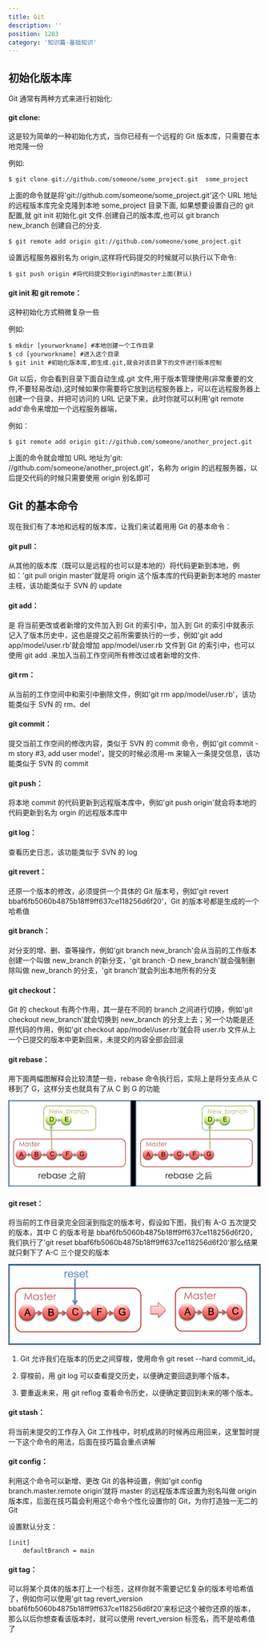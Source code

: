 ```yaml
---
title: Git
description: ''
position: 1203
category: '知识篇-基础知识'
---
```


## 初始化版本库

Git 通常有两种方式来进行初始化:

#### git clone:

这是较为简单的一种初始化方式，当你已经有一个远程的 Git 版本库，只需要在本地克隆一份

例如:

    $ git clone git://github.com/someone/some_project.git  some_project

上面的命令就是将'git://github.com/someone/some_project.git'这个 URL 地址的远程版本库完全克隆到本地 some_project 目录下面,
如果想要设置自己的 git 配置,就 git init 初始化.git 文件.创建自己的版本库,也可以 git branch new_branch 创建自己的分支.

    $ git remote add origin git://github.com/someone/some_project.git

设置远程服务器别名为 origin,这样将代码提交的时候就可以执行以下命令:

    $ git push origin #将代码提交到origin的master上面(默认)

#### git init 和 git remote：

这种初始化方式稍微复杂一些

例如:

    $ mkdir [yourworkname] #本地创建一个工作目录
    $ cd [yourworkname] #进入这个目录
    $ git init #初始化版本库,即生成.git,就会对该目录下的文件进行版本控制

Git 以后，你会看到目录下面自动生成.git 文件,用于版本管理使用(非常重要的文件,不要轻易改动),这时候如果你需要将它放到远程服务器上，可以在远程服务器上创建一个目录，并把可访问的 URL 记录下来，此时你就可以利用'git remote add'命令来增加一个远程服务器端，

例如：

    $ git remote add origin git://github.com/someone/another_project.git

上面的命令就会增加 URL 地址为'git: //github.com/someone/another_project.git'，名称为 origin 的远程服务器，以后提交代码的时候只需要使用 origin 别名即可

<adsbygoogle></adsbygoogle>

## Git 的基本命令

现在我们有了本地和远程的版本库，让我们来试着用用 Git 的基本命令：

#### git pull：

从其他的版本库（既可以是远程的也可以是本地的）将代码更新到本地，例如：'git pull origin master'就是将 origin 这个版本库的代码更新到本地的 master 主枝，该功能类似于 SVN 的 update

#### git add：

是 将当前更改或者新增的文件加入到 Git 的索引中，加入到 Git 的索引中就表示记入了版本历史中，这也是提交之前所需要执行的一步，例如'git add app/model/user.rb'就会增加 app/model/user.rb 文件到 Git 的索引中，也可以使用 git add .来加入当前工作空间所有修改过或者新增的文件.

#### git rm：

从当前的工作空间中和索引中删除文件，例如'git rm app/model/user.rb'，该功能类似于 SVN 的 rm、del

#### git commit：

提交当前工作空间的修改内容，类似于 SVN 的 commit 命令，例如'git commit -m story #3, add user model'，提交的时候必须用-m 来输入一条提交信息，该功能类似于 SVN 的 commit

#### git push：

将本地 commit 的代码更新到远程版本库中，例如'git push origin'就会将本地的代码更新到名为 orgin 的远程版本库中

#### git log：

查看历史日志，该功能类似于 SVN 的 log

#### git revert：

还原一个版本的修改，必须提供一个具体的 Git 版本号，例如'git revert bbaf6fb5060b4875b18ff9ff637ce118256d6f20'，Git 的版本号都是生成的一个哈希值

#### git branch：

对分支的增、删、查等操作，例如'git branch new_branch'会从当前的工作版本创建一个叫做 new_branch 的新分支，'git branch -D new_branch'就会强制删除叫做 new_branch 的分支，'git branch'就会列出本地所有的分支

#### git checkout：

Git 的 checkout 有两个作用，其一是在不同的 branch 之间进行切换，例如'git checkout new_branch'就会切换到 new_branch 的分支上去；另一个功能是还原代码的作用，例如'git checkout app/model/user.rb'就会将 user.rb 文件从上一个已提交的版本中更新回来，未提交的内容全部会回滚

#### git rebase：

用下面两幅图解释会比较清楚一些，rebase 命令执行后，实际上是将分支点从 C 移到了 G，这样分支也就具有了从 C 到 G 的功能

![img](/basic/git/rebase.jpg)

#### git reset：

将当前的工作目录完全回滚到指定的版本号，假设如下图，我们有 A-G 五次提交的版本，其中 C 的版本号是 bbaf6fb5060b4875b18ff9ff637ce118256d6f20，我们执行了'git reset bbaf6fb5060b4875b18ff9ff637ce118256d6f20'那么结果就只剩下了 A-C 三个提交的版本

![img](/basic/git/reset.jpg)

1. Git 允许我们在版本的历史之间穿梭，使用命令 git reset --hard commit_id。

2. 穿梭前，用 git log 可以查看提交历史，以便确定要回退到哪个版本。

3. 要重返未来，用 git reflog 查看命令历史，以便确定要回到未来的哪个版本。

#### git stash：

将当前未提交的工作存入 Git 工作栈中，时机成熟的时候再应用回来，这里暂时提一下这个命令的用法，后面在技巧篇会重点讲解

#### git config：

利用这个命令可以新增、更改 Git 的各种设置，例如'git config branch.master.remote origin'就将 master 的远程版本库设置为别名叫做 origin 版本库，后面在技巧篇会利用这个命令个性化设置你的 Git，为你打造独一无二的 Git

设置默认分支：

```
[init]
    defaultBranch = main
```

#### git tag：

可以将某个具体的版本打上一个标签，这样你就不需要记忆复杂的版本号哈希值了，例如你可以使用'git tag revert_version bbaf6fb5060b4875b18ff9ff637ce118256d6f20'来标记这个被你还原的版本，那么以后你想查看该版本时，就可以使用 revert_version 标签名，而不是哈希值了

